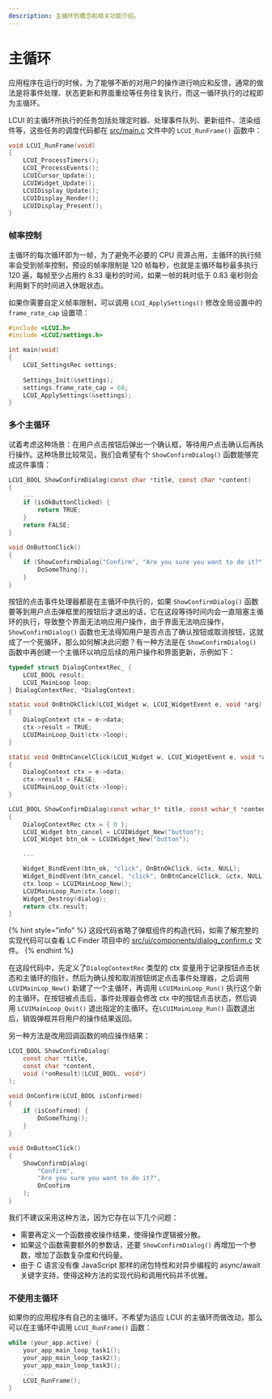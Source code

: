 ```yaml
---
description: 主循环的概念和相关功能介绍。
---
```


# 主循环

应用程序在运行的时候，为了能够不断的对用户的操作进行响应和反馈，通常的做法是将事件处理、状态更新和界面重绘等任务往复执行，而这一循环执行的过程即为主循环。

LCUI 的主循环所执行的任务包括处理定时器、处理事件队列、更新组件、渲染组件等，这些任务的调度代码都在 [src/main.c](https://github.com/lc-soft/LCUI/blob/345031d74ca65225ec3623e0c92d448f54f5052b/src/main.c#L214-L224) 文件中的 `LCUI_RunFrame()` 函数中：

```c
void LCUI_RunFrame(void)
{
	LCUI_ProcessTimers();
	LCUI_ProcessEvents();
	LCUICursor_Update();
	LCUIWidget_Update();
	LCUIDisplay_Update();
	LCUIDisplay_Render();
	LCUIDisplay_Present();
}
```

### 帧率控制

主循环的每次循环即为一帧，为了避免不必要的 CPU 资源占用，主循环的执行频率会受到帧率控制，预设的帧率限制是 120 帧每秒，也就是主循环每秒最多执行 120 遍，每帧至少占用约 8.33 毫秒的时间，如果一帧的耗时低于 0.83 毫秒则会利用剩下的时间进入休眠状态。

如果你需要自定义帧率限制，可以调用 `LCUI_ApplySettings()` 修改全局设置中的 `frame_rate_cap` 设置项：

```c
#include <LCUI.h>
#include <LCUI/settings.h>

int main(void)
{
    LCUI_SettingsRec settings;
    
    Settings_Init(&settings);
    settings.frame_rate_cap = 60;
    LCUI_ApplySettings(&settings);
}
```

### 多个主循环

试着考虑这种场景：在用户点击按钮后弹出一个确认框，等待用户点击确认后再执行操作。这种场景比较常见，我们会希望有个 `ShowConfirmDialog()` 函数能够完成这件事情：

```c
LCUI_BOOL ShowConfirmDialog(const char *title, const char *content)
{
    ...
    if (isOkButtonClicked) {
        return TRUE;
    }
    return FALSE;
}

void OnButtonClick()
{
    if (ShowConfirmDialog("Confirm", "Are you sure you want to do it?")) {
        DoSomeThing();
    }
}
```

按钮的点击事件处理器都是在主循环中执行的，如果 `ShowConfirmDialog()` 函数要等到用户点击弹框里的按钮后才退出的话，它在这段等待时间内会一直阻塞主循环的执行，导致整个界面无法响应用户操作，由于界面无法响应操作， `ShowConfirmDialog()` 函数也无法得知用户是否点击了确认按钮或取消按钮，这就成了一个死循环，那么如何解决此问题？有一种方法是在 `ShowConfirmDialog()` 函数中再创建一个主循环以响应后续的用户操作和界面更新，示例如下：

```c
typedef struct DialogContextRec_ {
    LCUI_BOOL result;
    LCUI_MainLoop loop;
} DialogContextRec, *DialogContext;

static void OnBtnOkClick(LCUI_Widget w, LCUI_WidgetEvent e, void *arg)
{
    DialogContext ctx = e->data;
    ctx->result = TRUE;
    LCUIMainLoop_Quit(ctx->loop);
}

static void OnBtnCancelClick(LCUI_Widget w, LCUI_WidgetEvent e, void *arg)
{
    DialogContext ctx = e->data;
    ctx->result = FALSE;
    LCUIMainLoop_Quit(ctx->loop);
}

LCUI_BOOL ShowConfirmDialog(const wchar_t* title, const wchar_t *content)
{
    DialogContextRec ctx = { 0 };
    LCUI_Widget btn_cancel = LCUIWidget_New("button");
    LCUI_Widget btn_ok = LCUIWidget_New("button");

    ...

    Widget_BindEvent(btn_ok, "click", OnBtnOkClick, &ctx, NULL);
    Widget_BindEvent(btn_cancel, "click", OnBtnCancelClick, &ctx, NULL);
    ctx.loop = LCUIMainLoop_New();
    LCUIMainLoop_Run(ctx.loop);
    Widget_Destroy(dialog);
    return ctx.result;
}
```

{% hint style="info" %}
这段代码省略了弹框组件的构造代码，如需了解完整的实现代码可以查看 LC Finder 项目中的 [src/ui/components/dialog\_confirm.c](https://github.com/lc-soft/LC-Finder/blob/573f200698e2604450665716ebc6608837b4b73a/src/ui/components/dialog_confirm.c) 文件。
{% endhint %}

在这段代码中，先定义了`DialogContextRec` 类型的 ctx 变量用于记录按钮点击状态和主循环的指针，然后为确认按和取消按钮绑定点击事件处理器，之后调用 `LCUIMainLop_New()` 新建了一个主循环，再调用 `LCUIMainLoop_Run()` 执行这个新的主循环。在按钮被点击后，事件处理器会修改 ctx 中的按钮点击状态，然后调用 `LCUIMainLoop_Quit()` 退出指定的主循环。在`LCUIMainLoop_Run()` 函数退出后，销毁弹框并将用户的操作结果返回。

另一种方法是改用回调函数的响应操作结果：

```c
LCUI_BOOL ShowConfirmDialog(
    const char *title,
    const char *content,
    void (*onResult)(LCUI_BOOL, void*)
);

void OnConfirm(LCUI_BOOL isConfirmed)
{
    if (isConfirmed) {
        DoSomeThing();
    }
}

void OnButtonClick()
{
    ShowConfirmDialog(
        "Confirm",
        "Are you sure you want to do it?",
        OnConfirm
    );
}
```

我们不建议采用这种方法，因为它存在以下几个问题：

* 需要再定义一个函数接收操作结果，使得操作逻辑被分散。
* 如果这个函数需要额外的参数话，还要 `ShowConfirmDialog()` 再增加一个参数，增加了函数复杂度和代码量。
* 由于 C 语言没有像 JavaScript 那样的闭包特性和对异步编程的 async/await 关键字支持，使得这种方法的实现代码和调用代码并不优雅。

### 不使用主循环

如果你的应用程序有自己的主循环，不希望为适应 LCUI 的主循环而做改动，那么可以在主循环中调用 `LCUI_RunFrame()` 函数：

```c
while (your_app.active) {
    your_app_main_loop_task1();
    your_app_main_loop_task2();
    your_app_main_loop_task3();
    ...
    LCUI_RunFrame();
}
```



